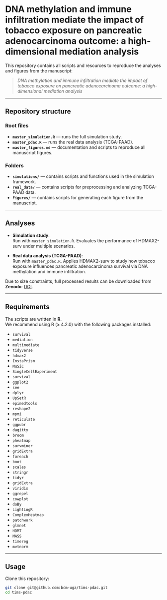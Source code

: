 # DNA methylation and immune infiltration mediate the impact of tobacco exposure on pancreatic adenocarcinoma outcome: a high-dimensional mediation analysis

This repository contains all scripts and resources to reproduce the analyses and figures from the manuscript:

> *DNA methylation and immune infiltration mediate the impact of tobacco exposure on pancreatic adenocarcinoma outcome: a high-dimensional mediation analysis*  

---

## Repository structure

### Root files
- **`master_simulation.R`** — runs the full simulation study.  
- **`master_pdac.R`** — runs the real data analysis (TCGA-PAAD).  
- **`master_figures.md`** — documentation and scripts to reproduce all manuscript figures.  

### Folders
- **`simulations/`** — contains scripts and functions used in the simulation framework.  
- **`real_data/`** — contains scripts for preprocessing and analyzing TCGA-PAAD data.  
- **`Figures/`** — contains scripts for generating each figure from the manuscript.  

---

## Analyses

- **Simulation study**:  
  Run with `master_simulation.R`. Evaluates the performance of HDMAX2-surv under multiple scenarios.  

- **Real data analysis (TCGA-PAAD)**:  
  Run with `master_pdac.R`. Applies HDMAX2-surv to study how tobacco exposure influences pancreatic adenocarcinoma survival via DNA methylation and immune infiltration.  

Due to size constraints, full processed results can be downloaded from **Zenodo**: [DOI](https://doi.org/10.5281/zenodo.17144221).

---

## Requirements

The scripts are written in **R**.  
We recommend using R (≥ 4.2.0) with the following packages installed:  
- `survival`  
- `mediation`
- `multimediate`
- `tidyverse`  
- `hdmax2`  
- `InstaPrism`
- `MuSiC`
- `SingleCellExperiment`
- `survival`
- `ggplot2`
- `see`
- `dplyr`
- `UpSetR`
- `epimedtools`
- `reshape2`
- `mpmi`
- `reticulate`
- `ggpubr`
- `dagitty`
- `broom`
- `pheatmap`
- `survminer`
- `gridExtra`
- `foreach`
- `boot`
- `scales`
- `stringr`
- `tidyr`
- `gridExtra`
- `viridis`
- `ggrepel`
- `cowplot`
- `doBy`
- `LightLogR`
- `ComplexHeatmap`
- `patchwork`
- `glmnet`
- `HDMT`
- `MASS`
- `timereg`
- `mvtnorm`
  

---

## Usage

Clone this repository:  

```bash
git clone git@github.com:bcm-uga/tims-pdac.git
cd tims-pdac
